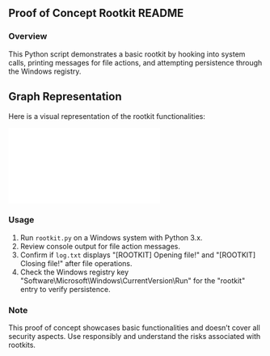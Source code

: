 ## Proof of Concept Rootkit README

### Overview
This Python script demonstrates a basic rootkit by hooking into system calls, printing messages for file actions, and attempting persistence through the Windows registry.

## Graph Representation

Here is a visual representation of the rootkit functionalities:

![Graph](graph.md)


### Usage
1. Run `rootkit.py` on a Windows system with Python 3.x.
2. Review console output for file action messages.
3. Confirm if `log.txt` displays "[ROOTKIT] Opening file!" and "[ROOTKIT] Closing file!" after file operations.
4. Check the Windows registry key "Software\\Microsoft\\Windows\\CurrentVersion\\Run" for the "rootkit" entry to verify persistence.


### Note
This proof of concept showcases basic functionalities and doesn’t cover all security aspects. Use responsibly and understand the risks associated with rootkits.

